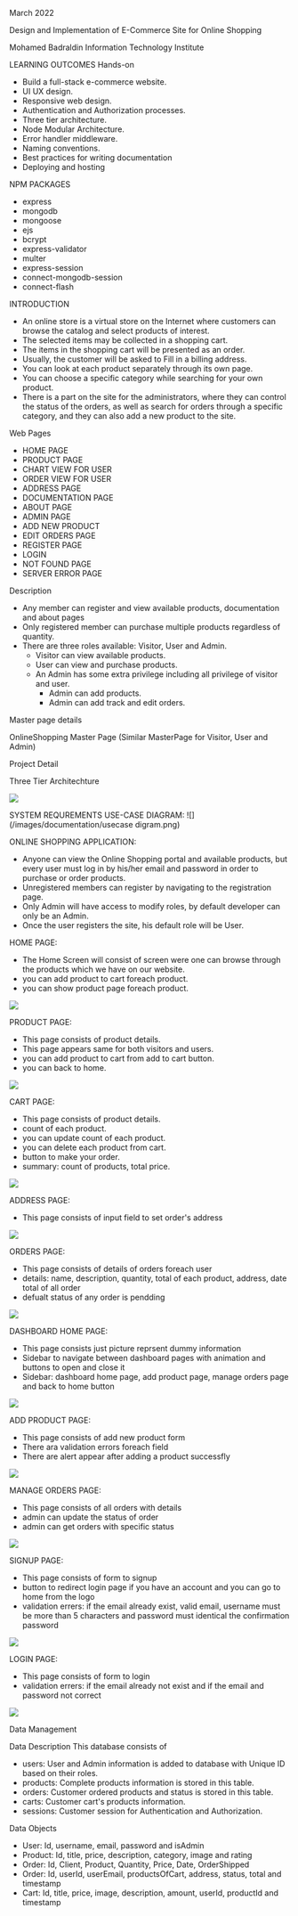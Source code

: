 March 2022

Design and Implementation of E-Commerce Site for Online Shopping

Mohamed Badraldin Information Technology Institute

LEARNING OUTCOMES Hands-on

*   Build a full-stack e-commerce website.
*   UI UX design.
*   Responsive web design.
*   Authentication and Authorization processes.
*   Three tier architecture.
*   Node Modular Architecture.
*   Error handler middleware.
*   Naming conventions.
*   Best practices for writing documentation
*   Deploying and hosting

NPM PACKAGES

*   express
*   mongodb
*   mongoose
*   ejs
*   bcrypt
*   express-validator
*   multer
*   express-session
*   connect-mongodb-session
*   connect-flash

INTRODUCTION

*   An online store is a virtual store on the Internet where customers can browse the catalog and select products of interest.
*   The selected items may be collected in a shopping cart.
*   The items in the shopping cart will be presented as an order.
*   Usually, the customer will be asked to Fill in a billing address.
*   You can look at each product separately through its own page.
*   You can choose a specific category while searching for your own product.
*   There is a part on the site for the administrators, where they can control the status of the orders, as well as search for orders through a specific category, and they can also add a new product to the site.

Web Pages

*   HOME PAGE
*   PRODUCT PAGE
*   CHART VIEW FOR USER
*   ORDER VIEW FOR USER
*   ADDRESS PAGE
*   DOCUMENTATION PAGE
*   ABOUT PAGE
*   ADMIN PAGE
*   ADD NEW PRODUCT
*   EDIT ORDERS PAGE
*   REGISTER PAGE
*   LOGIN
*   NOT FOUND PAGE
*   SERVER ERROR PAGE

Description

*   Any member can register and view available products, documentation and about pages
*   Only registered member can purchase multiple products regardless of quantity.
*   There are three roles available: Visitor, User and Admin.
    *   Visitor can view available products.
    *   User can view and purchase products.
    *   An Admin has some extra privilege including all privilege of visitor and user.
        *   Admin can add products.
        *   Admin can add track and edit orders.

Master page details

OnlineShopping Master Page (Similar MasterPage for Visitor, User and Admin)

Project Detail

Three Tier Architechture

![](/images/documentation/3-tier.jpg)

SYSTEM REQUREMENTS USE-CASE DIAGRAM: ![](/images/documentation/usecase digram.png)

ONLINE SHOPPING APPLICATION:

*   Anyone can view the Online Shopping portal and available products, but every user must log in by his/her email and password in order to purchase or order products.
*   Unregistered members can register by navigating to the registration page.
*   Only Admin will have access to modify roles, by default developer can only be an Admin.
*   Once the user registers the site, his default role will be User.

HOME PAGE:

*   The Home Screen will consist of screen were one can browse through the products which we have on our website.
*   you can add product to cart foreach product.
*   you can show product page foreach product.

![](/images/documentation/home.png)

PRODUCT PAGE:

*   This page consists of product details.
*   This page appears same for both visitors and users.
*   you can add product to cart from add to cart button.
*   you can back to home.

![](/images/documentation/product.png)

CART PAGE:

*   This page consists of product details.
*   count of each product.
*   you can update count of each product.
*   you can delete each product from cart.
*   button to make your order.
*   summary: count of products, total price.

![](/images/documentation/cart.png)

ADDRESS PAGE:

*   This page consists of input field to set order's address

![](/images/documentation/address.png)

ORDERS PAGE:

*   This page consists of details of orders foreach user
*   details: name, description, quantity, total of each product, address, date total of all order
*   defualt status of any order is pendding

![](/images/documentation/orders.png)

DASHBOARD HOME PAGE:

*   This page consists just picture reprsent dummy information
*   Sidebar to navigate between dashboard pages with animation and buttons to open and close it
*   Sidebar: dashboard home page, add product page, manage orders page and back to home button

![](/images/documentation/dashboard.png)

ADD PRODUCT PAGE:

*   This page consists of add new product form
*   There ara validation errors foreach field
*   There are alert appear after adding a product successfly

![](/images/documentation/add-product.png)

MANAGE ORDERS PAGE:

*   This page consists of all orders with details
*   admin can update the status of order
*   admin can get orders with specific status

![](/images/documentation/manage.png)

SIGNUP PAGE:

*   This page consists of form to signup
*   button to redirect login page if you have an account and you can go to home from the logo
*   validation errers: if the email already exist, valid email, username must be more than 5 characters and password must identical the confirmation password

![](/images/documentation/signup.png)

LOGIN PAGE:

*   This page consists of form to login
*   validation errers: if the email already not exist and if the email and password not correct

![](/images/documentation/login.png)

Data Management

Data Description This database consists of

*   users: User and Admin information is added to database with Unique ID based on their roles.
*   products: Complete products information is stored in this table.
*   orders: Customer ordered products and status is stored in this table.
*   carts: Customer cart's products information.
*   sessions: Customer session for Authentication and Authorization.

Data Objects

*   User: Id, username, email, password and isAdmin
*   Product: Id, title, price, description, category, image and rating
*   Order: Id, Client, Product, Quantity, Price, Date, OrderShipped
*   Order: Id, userId, userEmail, productsOfCart, address, status, total and timestamp
*   Cart: Id, title, price, image, description, amount, userId, productId and timestamp
